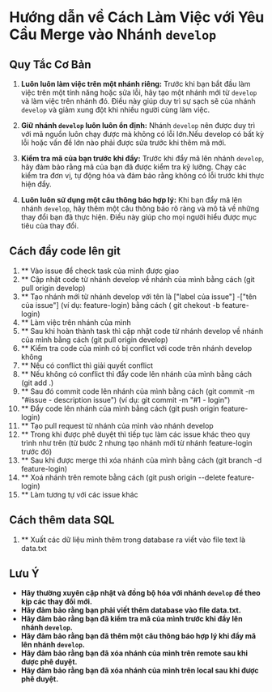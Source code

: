 ﻿# Hướng dẫn về Cách Làm Việc với Yêu Cầu Merge vào Nhánh `develop`

## Quy Tắc Cơ Bản
1. **Luôn luôn làm việc trên một nhánh riêng:** Trước khi bạn bắt đầu làm việc trên một tính năng hoặc sửa lỗi, hãy tạo một nhánh mới từ `develop` và làm việc trên nhánh đó. Điều này giúp duy trì sự sạch sẽ của nhánh `develop` và giảm xung đột khi nhiều người cùng làm việc.

2. **Giữ nhánh `develop` luôn luôn ổn định:** Nhánh `develop` nên được duy trì với mã nguồn luôn chạy được mà không có lỗi lớn.Nếu develop có bất kỳ lỗi hoặc vấn đề lớn nào phải được sửa trước khi thêm mã mới.

3. **Kiểm tra mã của bạn trước khi đẩy:** Trước khi đẩy mã lên nhánh `develop`, hãy đảm bảo rằng mã của bạn đã được kiểm tra kỹ lưỡng. Chạy các kiểm tra đơn vị, tự động hóa và đảm bảo rằng không có lỗi trước khi thực hiện đẩy.

4. **Luôn luôn sử dụng một câu thông báo hợp lý:** Khi bạn đẩy mã lên nhánh `develop`, hãy thêm một câu thông báo rõ ràng và mô tả về những thay đổi bạn đã thực hiện. Điều này giúp cho mọi người hiểu được mục tiêu của thay đổi.

## Cách đẩy code lên git
1. ** Vào issue để check task của mình được giao
2. ** Cập nhật code từ nhánh develop về nhánh của mình bằng cách (git pull origin develop)
3. ** Tạo nhánh mới từ nhánh develop với tên là ["label của issue"] -["tên của issue"] (ví dụ: feature-login) bằng cách ( git chekout -b feature-login)
4. ** Làm việc trên nhánh của mình
5. ** Sau khi hoàn thành task thì cập nhật code từ nhánh develop về nhánh của mình bằng cách (git pull origin develop)
6. ** Kiểm tra code của mình có bị conflict với code trên nhánh develop không
7. ** Nếu có conflict thì giải quyết conflict
8. ** Nếu không có conflict thì đẩy code lên nhánh của mình bằng cách (git add .)
9. ** Sau đó commit code lên nhánh của mình bằng cách (git commit -m "#issue - description issue") (ví dụ: git commit -m "#1 - login")
10. ** Đẩy code lên nhánh của mình bằng cách (git push origin feature-login)
11. ** Tạo pull request từ nhánh của mình vào nhánh develop
12. ** Trong khi được phê duyệt thì tiếp tục làm các issue khác theo quy trình như trên (từ bước 2 nhưng tạo nhánh mới từ nhánh feature-login trước đó)
13. ** Sau khi được merge thì xóa nhánh của mình bằng cách (git branch -d feature-login)
14. ** Xoá nhánh trên remote bằng cách (git push origin --delete feature-login)
15. ** Làm tương tự với các issue khác


## Cách thêm data SQL
1. ** Xuất các dữ liệu mình thêm trong database ra viết vào file text là data.txt


## Lưu Ý
- **Hãy thường xuyên cập nhật và đồng bộ hóa với nhánh `develop` để theo kịp các thay đổi mới.**
- **Hãy đảm bảo rằng bạn phải viết thêm database vào file data.txt.**
- **Hãy đảm bảo rằng bạn đã kiểm tra mã của mình trước khi đẩy lên nhánh `develop`.**
- **Hãy đảm bảo rằng bạn đã thêm một câu thông báo hợp lý khi đẩy mã lên nhánh `develop`.**
- **Hãy đảm bảo rằng bạn đã xóa nhánh của mình trên remote sau khi được phê duyệt.**
- **Hãy đảm bảo rằng bạn đã xóa nhánh của mình trên local sau khi được phê duyệt.**

